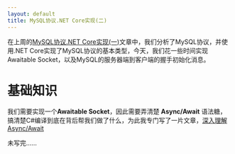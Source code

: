 ```yaml
---
layout: default
title: MySQL协议.NET Core实现(二)
---
```


在上周的[MySQL协议.NET Core实现(一)](http://www.xyting.org/2017/02/18/.NET-Core-MySql-Protocol-1.html)文章中，我们分析了MySQL协议，并使用.NET Core实现了MySQL协议的基本类型，今天，我们花一些时间实现Awaitable Socket，以及MySQL的服务器端到客户端的握手初始化消息。

# 基础知识

我们需要实现一个**Awaitable Socket**，因此需要弄清楚 **Async/Await** 语法糖，搞清楚C#编译到底在背后帮我们做了什么，为此我专门写了一片文章，[深入理解Async/Await](http://www.xyting.org/2017/02/28/understand-async-await-in-depth.html)




未写完……